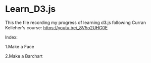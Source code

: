 # Learn_D3.js

This the file recording my progress of learning d3.js following Curran Kelleher's course: https://youtu.be/_8V5o2UHG0E

Index:

1.Make a Face

2.Make a Barchart

